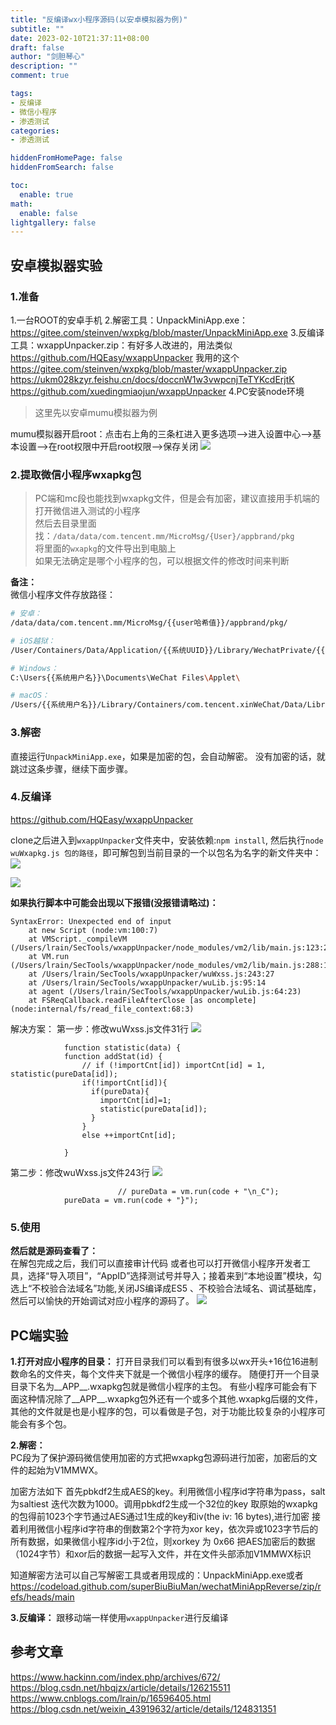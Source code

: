 ```yaml
---
title: "反编译wx小程序源码(以安卓模拟器为例)"
subtitle: ""
date: 2023-02-10T21:37:11+08:00
draft: false
author: "剑胆琴心"
description: ""
comment: true

tags:
- 反编译
- 微信小程序
- 渗透测试
categories:
- 渗透测试

hiddenFromHomePage: false
hiddenFromSearch: false

toc:
  enable: true
math:
  enable: false
lightgallery: false
---
```


<!--more-->

## 安卓模拟器实验
### 1.准备
1.一台ROOT的安卓手机
2.解密工具：UnpackMiniApp.exe：https://gitee.com/steinven/wxpkg/blob/master/UnpackMiniApp.exe
3.反编译工具：wxappUnpacker.zip：有好多人改进的，用法类似
https://github.com/HQEasy/wxappUnpacker  我用的这个
https://gitee.com/steinven/wxpkg/blob/master/wxappUnpacker.zip 
https://ukm028kzyr.feishu.cn/docs/doccnW1w3vwpcnjTeTYKcdErjtK
https://github.com/xuedingmiaojun/wxappUnpacker
4.PC安装node环境


> 这里先以安卓mumu模拟器为例

mumu模拟器开启root：点击右上角的三条杠进入更多选项-->进入设置中心-->基本设置-->在root权限中开启root权限-->保存关闭
![](http://image.xpshuai.cn/20230210180352.png)



### 2.提取微信小程序wxapkg包
> PC端和mc段也能找到wxapkg文件，但是会有加密，建议直接用手机端的
打开微信进入测试的小程序  
然后去目录里面找：`/data/data/com.tencent.mm/MicroMsg/{User}/appbrand/pkg`  
将里面的`wxapkg`的文件导出到电脑上  
如果无法确定是哪个小程序的包，可以根据文件的修改时间来判断




**备注：**  
微信小程序文件存放路径：
```bash
# 安卓：
/data/data/com.tencent.mm/MicroMsg/{{user哈希值}}/appbrand/pkg/

# iOS越狱：
/User/Containers/Data/Application/{{系统UUID}}/Library/WechatPrivate/{{user哈希值}}/WeApp/LocalCache/release/

# Windows：
C:\Users{{系统用户名}}\Documents\WeChat Files\Applet\

# macOS：
/Users/{{系统用户名}}/Library/Containers/com.tencent.xinWeChat/Data/Library/Containers/com.tencent.xinWeChat/Data/Library/Caches/com.tencent.xinWeChat/2.0b4.0.9/{{user哈希值}}/WeApp/LocalCache/release/


```







### 3.解密
直接运行`UnpackMiniApp.exe`，如果是加密的包，会自动解密。
没有加密的话，就跳过这条步骤，继续下面步骤。



### 4.反编译
https://github.com/HQEasy/wxappUnpacker

clone之后进入到`wxappUnpacker`文件夹中，安装依赖:`npm install`,
然后执行`node wuWxapkg.js 包的路径`，即可解包到当前目录的一个以包名为名字的新文件夹中：
![](http://image.xpshuai.cn/20230210212011.png)

![](http://image.xpshuai.cn/20230210212342.png)




**如果执行脚本中可能会出现以下报错(没报错请略过)：**
```
SyntaxError: Unexpected end of input
    at new Script (node:vm:100:7)
    at VMScript._compileVM (/Users/lrain/SecTools/wxappUnpacker/node_modules/vm2/lib/main.js:123:22)
    at VM.run (/Users/lrain/SecTools/wxappUnpacker/node_modules/vm2/lib/main.js:288:10)
    at /Users/lrain/SecTools/wxappUnpacker/wuWxss.js:243:27
    at /Users/lrain/SecTools/wxappUnpacker/wuLib.js:95:14
    at agent (/Users/lrain/SecTools/wxappUnpacker/wuLib.js:64:23)
    at FSReqCallback.readFileAfterClose [as oncomplete] (node:internal/fs/read_file_context:68:3)

```
解决方案：
第一步：修改wuWxss.js文件31行
![](http://image.xpshuai.cn/20230210212150.png)
```
			function statistic(data) {
            function addStat(id) {
                // if (!importCnt[id]) importCnt[id] = 1, statistic(pureData[id]);
                if(!importCnt[id]){
                  if(pureData){
                    importCnt[id]=1;
                    statistic(pureData[id]);
                  }
                }
                else ++importCnt[id];

			}

```
第二步：修改wuWxss.js文件243行
![](http://image.xpshuai.cn/20230210212237.png)
```
						// pureData = vm.run(code + "\n_C");
            pureData = vm.run(code + "}");

```


### 5.使用

**然后就是源码查看了：**  
在解包完成之后，我们可以直接审计代码
或者也可以打开微信小程序开发者工具，选择“导入项目”，“AppID”选择测试号并导入；接着来到“本地设置”模块，勾选上“不校验合法域名”功能,关闭JS编译成ES5 、不校验合法域名、调试基础库，然后可以愉快的开始调试对应小程序的源码了。
![](http://image.xpshuai.cn/20230210204006.png)




## PC端实验
**1.打开对应小程序的目录：** 打开目录我们可以看到有很多以wx开头+16位16进制数命名的文件夹，每个文件夹下就是一个微信小程序的缓存。
随便打开一个目录目录下名为__APP__.wxapkg包就是微信小程序的主包。
有些小程序可能会有下面这种情况除了__APP__.wxapkg包外还有一个或多个其他.wxapkg后缀的文件，其他的文件就是也是小程序的包，可以看做是子包，对于功能比较复杂的小程序可能会有多个包。

**2.解密：**  
PC段为了保护源码微信使用加密的方式把wxapkg包源码进行加密，加密后的文件的起始为V1MMWX。

加密方法如下
首先pbkdf2生成AES的key。利用微信小程序id字符串为pass，salt为saltiest 迭代次数为1000。调用pbkdf2生成一个32位的key
取原始的wxapkg的包得前1023个字节通过AES通过1生成的key和iv(the iv: 16 bytes),进行加密
接着利用微信小程序id字符串的倒数第2个字符为xor key，依次异或1023字节后的所有数据，如果微信小程序id小于2位，则xorkey 为 0x66
把AES加密后的数据（1024字节）和xor后的数据一起写入文件，并在文件头部添加V1MMWX标识

知道解密方法可以自己写解密工具或者用现成的：UnpackMiniApp.exe或者 https://codeload.github.com/superBiuBiuMan/wechatMiniAppReverse/zip/refs/heads/main

**3.反编译：** 跟移动端一样使用`wxappUnpacker`进行反编译







## 参考文章
https://www.hackinn.com/index.php/archives/672/
https://blog.csdn.net/hbqjzx/article/details/126215511
https://www.cnblogs.com/lrain/p/16596405.html
https://blog.csdn.net/weixin_43919632/article/details/124831351


















